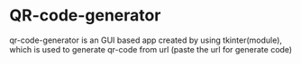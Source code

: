 # QR-code-generator
qr-code-generator is an GUI based app created by using tkinter(module), which is used to generate qr-code from url (paste the url for generate code)
